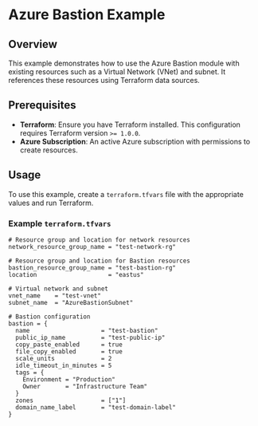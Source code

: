 # Azure Bastion Example

## Overview

This example demonstrates how to use the Azure Bastion module with existing resources such as a Virtual Network (VNet) and subnet. It references these resources using Terraform data sources.

## Prerequisites

- **Terraform**: Ensure you have Terraform installed. This configuration requires Terraform version `>= 1.0.0`.
- **Azure Subscription**: An active Azure subscription with permissions to create resources.

## Usage

To use this example, create a `terraform.tfvars` file with the appropriate values and run Terraform.

### Example `terraform.tfvars`

```hcl
# Resource group and location for network resources
network_resource_group_name = "test-network-rg"

# Resource group and location for Bastion resources
bastion_resource_group_name = "test-bastion-rg"
location                    = "eastus"

# Virtual network and subnet
vnet_name    = "test-vnet"
subnet_name  = "AzureBastionSubnet"

# Bastion configuration
bastion = {
  name                    = "test-bastion"
  public_ip_name          = "test-public-ip"
  copy_paste_enabled      = true
  file_copy_enabled       = true
  scale_units             = 2
  idle_timeout_in_minutes = 5
  tags = {
    Environment = "Production"
    Owner       = "Infrastructure Team"
  }
  zones                   = ["1"]
  domain_name_label       = "test-domain-label"
}